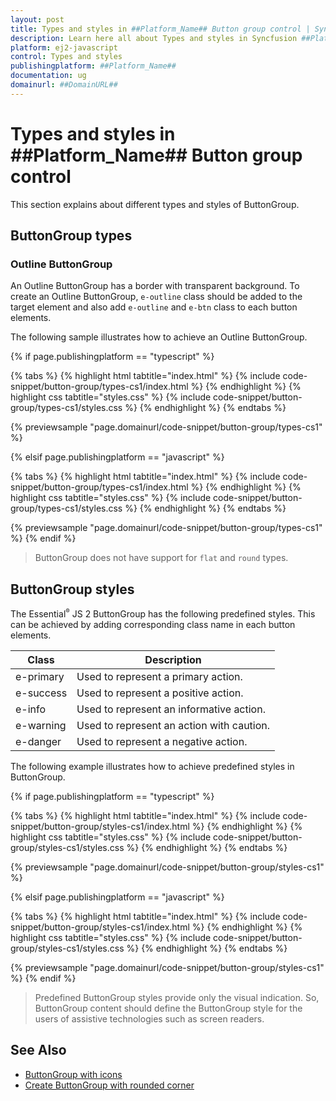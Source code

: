 ```yaml
---
layout: post
title: Types and styles in ##Platform_Name## Button group control | Syncfusion
description: Learn here all about Types and styles in Syncfusion ##Platform_Name## Button group control of Syncfusion Essential JS 2 and more.
platform: ej2-javascript
control: Types and styles 
publishingplatform: ##Platform_Name##
documentation: ug
domainurl: ##DomainURL##
---
```


# Types and styles in ##Platform_Name## Button group control

This section explains about different types and styles of ButtonGroup.

## ButtonGroup types

### Outline ButtonGroup

An Outline ButtonGroup has a border with transparent background. To create an Outline ButtonGroup, `e-outline` class should be added to the target element and also add `e-outline` and `e-btn` class to each button elements.

The following sample illustrates how to achieve an Outline ButtonGroup.
 
{% if page.publishingplatform == "typescript" %}

 {% tabs %}
{% highlight html tabtitle="index.html" %}
{% include code-snippet/button-group/types-cs1/index.html %}
{% endhighlight %}
{% highlight css tabtitle="styles.css" %}
{% include code-snippet/button-group/types-cs1/styles.css %}
{% endhighlight %}
{% endtabs %}
        
{% previewsample "page.domainurl/code-snippet/button-group/types-cs1" %}

{% elsif page.publishingplatform == "javascript" %}

{% tabs %}
{% highlight html tabtitle="index.html" %}
{% include code-snippet/button-group/types-cs1/index.html %}
{% endhighlight %}
{% highlight css tabtitle="styles.css" %}
{% include code-snippet/button-group/types-cs1/styles.css %}
{% endhighlight %}
{% endtabs %}

{% previewsample "page.domainurl/code-snippet/button-group/types-cs1" %}
{% endif %}

> ButtonGroup does not have support for `flat` and `round` types.

## ButtonGroup styles

The Essential<sup style="font-size:70%">&reg;</sup> JS 2 ButtonGroup has the following predefined styles. This can be achieved by adding corresponding class name in each button elements.

| Class | Description |
| -------- | -------- |
| e-primary | Used to represent a primary action. |
| e-success | Used to represent a positive action. |
| e-info | Used to represent an informative action. |
| e-warning | Used to represent an action with caution. |
| e-danger | Used to represent a negative action. |

The following example illustrates how to achieve predefined styles in ButtonGroup.

{% if page.publishingplatform == "typescript" %}

 {% tabs %}
{% highlight html tabtitle="index.html" %}
{% include code-snippet/button-group/styles-cs1/index.html %}
{% endhighlight %}
{% highlight css tabtitle="styles.css" %}
{% include code-snippet/button-group/styles-cs1/styles.css %}
{% endhighlight %}
{% endtabs %}
        
{% previewsample "page.domainurl/code-snippet/button-group/styles-cs1" %}

{% elsif page.publishingplatform == "javascript" %}

{% tabs %}
{% highlight html tabtitle="index.html" %}
{% include code-snippet/button-group/styles-cs1/index.html %}
{% endhighlight %}
{% highlight css tabtitle="styles.css" %}
{% include code-snippet/button-group/styles-cs1/styles.css %}
{% endhighlight %}
{% endtabs %}

{% previewsample "page.domainurl/code-snippet/button-group/styles-cs1" %}
{% endif %}

> Predefined ButtonGroup styles provide only the visual indication. So, ButtonGroup content should define the ButtonGroup style for the users of assistive technologies such as screen readers.

## See Also

* [ButtonGroup with icons](./how-to/create-buttongroup-with-icons)
* [Create ButtonGroup with rounded corner](./how-to/create-buttongroup-with-rounded-corner)